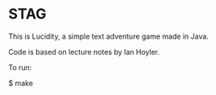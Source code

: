 # STAG
This is Lucidity, a simple text adventure game made in Java.

Code is based on lecture notes by Ian Hoyler.

To run:

$ make
